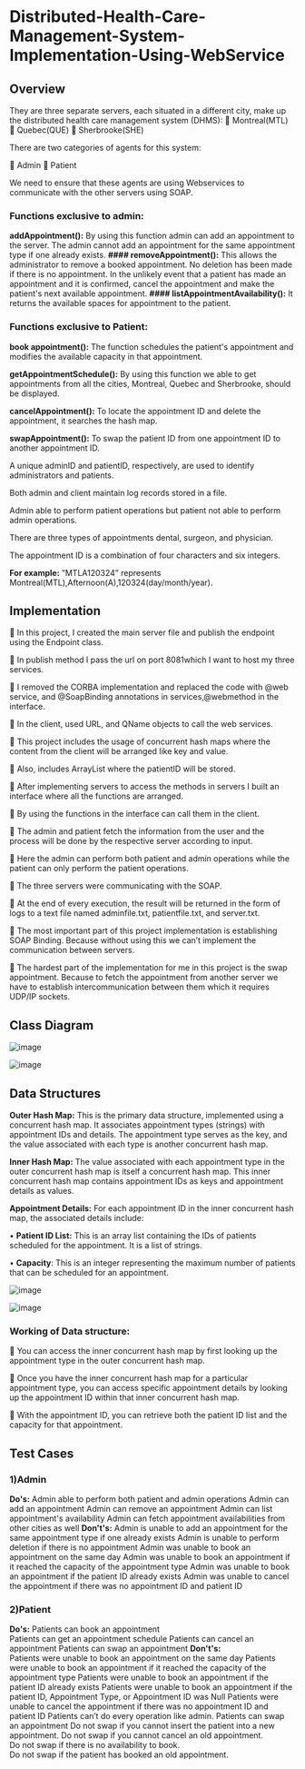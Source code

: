 # Distributed-Health-Care-Management-System-Implementation-Using-WebService

## Overview


They are three separate servers, each situated in a different city, make up the distributed health care management system (DHMS):
	Montreal(MTL)
	Quebec(QUE)
	Sherbrooke(SHE)


There are two categories of agents for this system:

	Admin
	Patient 

We need to ensure that these agents are using Webservices to communicate with the other servers using SOAP.


### Functions exclusive to admin:

**addAppointment():** By using this function admin can add an appointment to the server. The admin cannot add an appointment for the same appointment type if one already exists.
**#### removeAppointment():** This allows the administrator to remove a booked appointment. No deletion has been made if there is no appointment. In the unlikely event that a patient has made an appointment and 
                              it is confirmed, cancel the appointment and make the patient's next available appointment.
**#### listAppointmentAvailability():** It returns the available spaces for appointment to the patient.


### Functions exclusive to Patient:

**book appointment():** The function schedules the patient's appointment and modifies the available capacity in that appointment.


**getAppointmentSchedule():** By using this function we able to get appointments from all the cities, Montreal, Quebec and Sherbrooke, should be displayed.


**cancelAppointment():** To locate the appointment ID and delete the appointment, it searches the hash map.

**swapAppointment():** To swap the patient ID from one appointment ID to another appointment ID.


A unique adminID and patientID, respectively, are used to identify administrators and patients.

Both admin and client maintain log records stored in a file.

Admin able to perform patient operations but patient not able to perform admin operations.

There are three types of appointments dental, surgeon, and physician.

The appointment ID is a combination of four characters and six integers.

**For example:** ”MTLA120324” represents Montreal(MTL),Afternoon(A),120324(day/month/year).


## Implementation

	In this project, I created the main server file and publish the endpoint using the Endpoint class.

	In publish method I pass the url on port 8081which I want to host my three services.

	I removed the CORBA implementation and replaced the code with @web service, and @SoapBinding annotations in services,@webmethod in the interface.

	In the client, used URL, and QName objects to call the web services.

	This project includes the usage of concurrent hash maps where the content from the client will be arranged like key and value.

	Also, includes ArrayList where the patientID will be stored.

	 After implementing servers to access the methods in servers I built an interface where all the functions are arranged.

	By using the functions in the interface can call them in the client.

	The admin and patient fetch the information from the user and the process will be done by the respective server according to input.

	Here the admin can perform both patient and admin operations while the patient can only perform the patient operations.

	The three servers were communicating with the SOAP.

	At the end of every execution, the result will be returned in the form of logs to a text file named adminfile.txt, patientfile.txt, and server.txt.

	The most important part of this project implementation is establishing SOAP Binding. Because without using this we can’t implement the communication between servers.

	The hardest part of the implementation for me in this project is the swap appointment. Because to fetch the appointment from another server we have to establish intercommunication between them which it requires UDP/IP sockets.

## Class Diagram

![image](https://github.com/naveen777-github/-Distributed-Health-Care-Management-System-Implementation-Using-Web-Service/assets/85072641/23a76737-0c84-43b7-8c5e-1656606c0a64)

![image](https://github.com/naveen777-github/-Distributed-Health-Care-Management-System-Implementation-Using-Web-Service/assets/85072641/337ae482-0475-44e3-b5c6-65c6bd5abb88)

## Data Structures

**Outer Hash Map:** This is the primary data structure, implemented using a concurrent hash map. It associates appointment types (strings) with appointment IDs and details. The appointment type serves as the key, and the value associated with each type is another concurrent hash map.

**Inner Hash Map:** The value associated with each appointment type in the outer concurrent hash map is itself a concurrent hash map. This inner concurrent hash map contains appointment IDs as keys and appointment details as values.


**Appointment Details:** For each appointment ID in the inner concurrent hash map, the associated details include:

•	**Patient ID List:** This is an array list containing the IDs of patients scheduled for the appointment. It is a list of strings.

•	**Capacity**: This is an integer representing the maximum number of patients that can be scheduled for an appointment.

![image](https://github.com/naveen777-github/-Distributed-Health-Care-Management-System-Implementation-Using-Web-Service/assets/85072641/0dac795d-ca55-4d34-8a91-8a2abda58a6f)

![image](https://github.com/naveen777-github/-Distributed-Health-Care-Management-System-Implementation-Using-Web-Service/assets/85072641/69cbccfd-57c8-4c03-af57-cb96a674ba86)

### Working of Data structure:

	You can access the inner concurrent hash map by first looking up the appointment type in the outer concurrent hash map.

	Once you have the inner concurrent hash map for a particular appointment type, you can access specific appointment details by looking up the appointment ID within that inner concurrent hash map.

	With the appointment ID, you can retrieve both the patient ID list and the capacity for that appointment.

## Test Cases

### 1)Admin
  **Do's:**
        Admin able to perform both   patient and admin operations
        Admin can add an appointment
        Admin can remove an appointment
        Admin can list appointment's availability
        Admin can fetch appointment availabilities from other cities as well
  **Don't's:**
        Admin is unable to add an appointment for the same appointment type if one already exists
        Admin is unable to perform deletion if there is no appointment
        Admin was unable to book an appointment on the same day
        Admin was unable to book an appointment if it reached the capacity of the appointment type
        Admin was unable to book an appointment if the patient ID already exists
        Admin was unable to cancel the appointment if there was no appointment ID and patient ID
	
### 2)Patient
 **Do's:** 
        Patients can book an appointment  
        Patients can get an appointment schedule
        Patients can cancel an appointment
        Patients can swap an appointment
**Don't's:**	
        Patients were unable to book an appointment on the same day
        Patients were unable to book an appointment if it reached the capacity of the appointment type
	Patients were unable to book an appointment if the patient ID already exists
        Patients were unable to book an appointment if the patient ID, Appointment Type, or Appointment ID was Null	
        Patients were unable to cancel the appointment if there was no appointment ID and patient ID
        Patients can’t do every operation like admin.
        Patients can swap an appointment
	Do not swap if you cannot insert the patient into a new appointment.
        Do not swap if you cannot cancel an old appointment.		
        Do not swap if there is no availability to book.		
        Do not swap if the patient has booked an old appointment.













